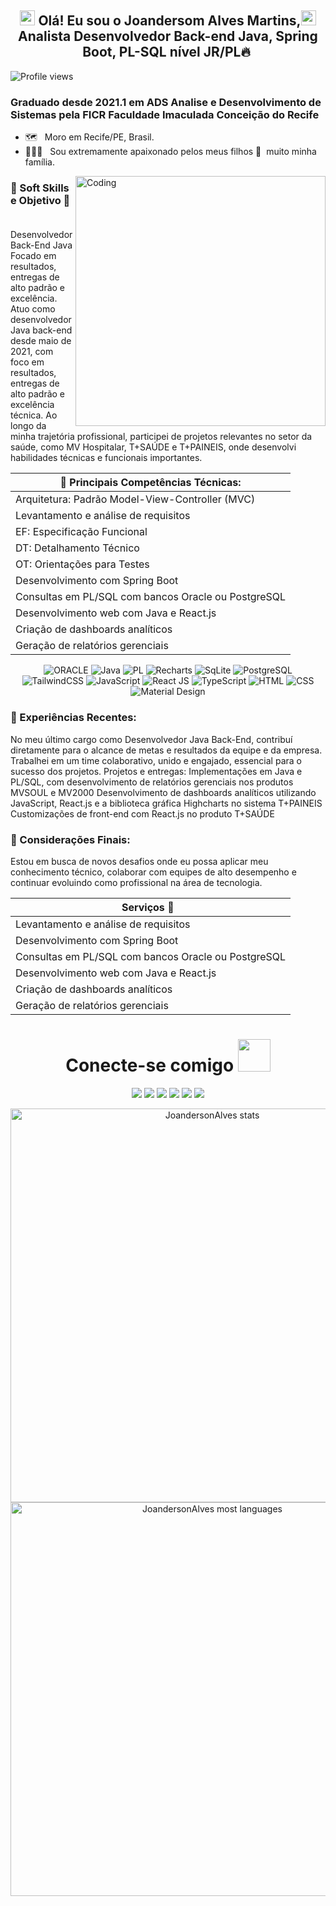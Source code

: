 ## <div align="center"> <img src="https://github.com/TheDudeThatCode/TheDudeThatCode/blob/master/Assets/Earth.gif" width="24px" height="24px"> Olá! Eu sou o Joandersom Alves Martins,<img src="https://github.com/TheDudeThatCode/TheDudeThatCode/blob/master/Assets/Hi.gif" width="24px" height="24px"> <br>Analista Desenvolvedor Back-end Java, Spring Boot, PL-SQL nível JR/PL🔥&nbsp; </div>

<img src="https://komarev.com/ghpvc/?username=JoandersonAlvesMartins&color=993399" alt="Profile views" />

### Graduado desde 2021.1 em ADS Analise e Desenvolvimento de Sistemas pela FICR Faculdade Imaculada Conceição do Recife

- 🗺️ &nbsp; Moro em Recife/PE, Brasil.
- 👩‍👧‍👦 &nbsp; Sou extremamente apaixonado pelos meus filhos 💚 &nbsp;muito minha família.

<img align="right" alt="Coding" width="400" src="https://user-images.githubusercontent.com/74038190/229223263-cf2e4b07-2615-4f87-9c38-e37600f8381a.gif"/>

### 🚀&nbsp;Soft Skills e Objetivo 💚 &nbsp;

Desenvolvedor Back-End Java
Focado em resultados, entregas de alto padrão e excelência.
Atuo como desenvolvedor Java back-end desde maio de 2021, com foco em resultados, entregas de alto padrão e excelência técnica.
Ao longo da minha trajetória profissional, participei de projetos relevantes no setor da saúde, como MV Hospitalar, T+SAÚDE e T+PAINEIS, onde desenvolvi habilidades técnicas e funcionais importantes.

| 🧠 Principais Competências Técnicas:                |
| --------------------------------------------------- |
| Arquitetura: Padrão Model-View-Controller (MVC)     |
| Levantamento e análise de requisitos                |
| EF: Especificação Funcional                         |
| DT: Detalhamento Técnico                            |
| OT: Orientações para Testes                         |
| Desenvolvimento com Spring Boot                     |
| Consultas em PL/SQL com bancos Oracle ou PostgreSQL |
| Desenvolvimento web com Java e React.js             |
| Criação de dashboards analíticos                    |
| Geração de relatórios gerenciais                    |

<div align="center">

![ORACLE](https://img.shields.io/badge/-ORACLE-333333?style=flat&logo=ORACLE&logoColor=ff0000)
![Java](https://img.shields.io/badge/Java-333333?style=flat&logo=Java&logoColor=ff0000)
![PL](https://img.shields.io/badge/PL%2FSQL-333333?style=flat&logo=oracle&logoColor=FF0000)
![Recharts](https://img.shields.io/badge/-Recharts-333333?style=flat&logo=recharts)
![SqLite](https://img.shields.io/badge/-SqLite-333333?style=flat&logo=sqlite&logoColor=1572B6)
![PostgreSQL](https://img.shields.io/badge/-PostgreSQL-333333?style=flat&logo=postgresql)  
![TailwindCSS](https://img.shields.io/badge/-TailwindCSS-333333?style=flat&logo=tailwindcss)
![JavaScript](https://img.shields.io/badge/-JavaScript-333333?style=flat&logo=javascript)
![React JS](https://img.shields.io/badge/-React-333333?style=flat&logo=react)
![TypeScript](https://img.shields.io/badge/-TypeScript-333333?style=flat&logo=typescript)
![HTML](https://img.shields.io/badge/-HTML-333333?style=flat&logo=HTML5)
![CSS](https://img.shields.io/badge/-CSS-333333?style=flat&logo=CSS3&logoColor=1572B6)
![Material Design](https://img.shields.io/badge/-MaterialDesign-333333?style=flat&logo=materialdesign&logoColor=E535AB)

</div>

### 💼 Experiências Recentes:

No meu último cargo como Desenvolvedor Java Back-End, contribuí diretamente para o alcance de metas e resultados da equipe e da empresa.
Trabalhei em um time colaborativo, unido e engajado, essencial para o sucesso dos projetos.
Projetos e entregas:
Implementações em Java e PL/SQL, com desenvolvimento de relatórios gerenciais nos produtos MVSOUL e MV2000
Desenvolvimento de dashboards analíticos utilizando JavaScript, React.js e a biblioteca gráfica Highcharts no sistema T+PAINEIS
Customizações de front-end com React.js no produto T+SAÚDE

### 🔎 Considerações Finais:

Estou em busca de novos desafios onde eu possa aplicar meu conhecimento técnico, colaborar com equipes de alto desempenho e continuar evoluindo como profissional na área de tecnologia.

<div align="center">

| Serviços 💚 &nbsp;                                  |
| --------------------------------------------------- |
| Levantamento e análise de requisitos                |
| Desenvolvimento com Spring Boot                     |
| Consultas em PL/SQL com bancos Oracle ou PostgreSQL |
| Desenvolvimento web com Java e React.js             |
| Criação de dashboards analíticos                    |
| Geração de relatórios gerenciais                    |

<h1> Conecte-se comigo <img src="https://github.com/TheDudeThatCode/TheDudeThatCode/blob/master/Assets/Handshake.gif" height="52px"></h1>
  
<a href="#" ></a><img src="https://img.shields.io/website/http/monip.org.svg">
<a href="https://www.instagram.com/joandersonalvesmartins/"><img src="https://img.shields.io/badge/-instagram-E4405F?style=for-the-badge&logo=instagram&logoColor=white" target="_blank"></a>
<a href="https://www.linkedin.com/in/joandersonalvesmartins/"><img src="https://img.shields.io/badge/-linkedin-0077B5?style=for-the-badge&logo=linkedin&logoColor=white" target="_blank"></a>
<a href="https://www.youtube.com/channel/UCYlcXMwp5CEoG22KxV4aqmQ/"><img src="https://img.shields.io/badge/-youtube-FF0000?style=for-the-badge&logo=youtube&logoColor=white" target="_blank"></a>
<a href="mailto:joandersonmartins2013@gmail.com/"><img src="https://img.shields.io/badge/Gmail-D14836?style=for-the-badge&logo=gmail&logoColor=white" target="_blank"></a>
<a href="https://api.whatsapp.com/send?1=pt_br&phone=5581999221962" target="_blank"><img src="https://img.shields.io/badge/Whatsapp-00b53e?style=for-the-badge&logo=Whatsapp&logoColor=white" target="_blank"/></a>
</div>

<div align="center">
<img width="630em" src="https://github-readme-stats.vercel.app/api?username=joandersonalvesmartins&show_icons=true&theme=vision-friendly-dark" alt="JoandersonAlves stats"/>
  <br>
<img width="630em" src="https://github-readme-stats.vercel.app/api/top-langs/?username=joandersonalvesmartins&layout=compact&langs_count=8&show_icons=true&theme=vision-friendly-dark" alt="JoandersonAlves most languages"/>
</div>
